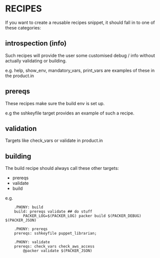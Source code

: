 # RECIPES

If you want to create a reusable recipes snippet, it should fall in to one
of these categories:

## introspection (info)

Such recipes will provide the user some customised debug / info without actually
validating or building.

e.g. help, show_env, mandatory_vars, print_vars are examples of these in the
product.in

## prereqs

These recipes make sure the build env is set up.

e.g the sshkeyfile target provides an example of such a recipe.

## validation

Targets like check_vars or validate in product.in

## building

The build recipe should always call these other targets:

* prereqs
* validate
* build

e.g.

        .PHONY: build
        build: prereqs validate ## do stuff
            PACKER_LOG=$(PACKER_LOG) packer build $(PACKER_DEBUG) $(PACKER_JSON)

        .PHONY: prereqs
        prereqs: sshkeyfile puppet_librarian;

        .PHONY: validate
        prereqs: check_vars check_aws_access
            @packer validate $(PACKER_JSON)
